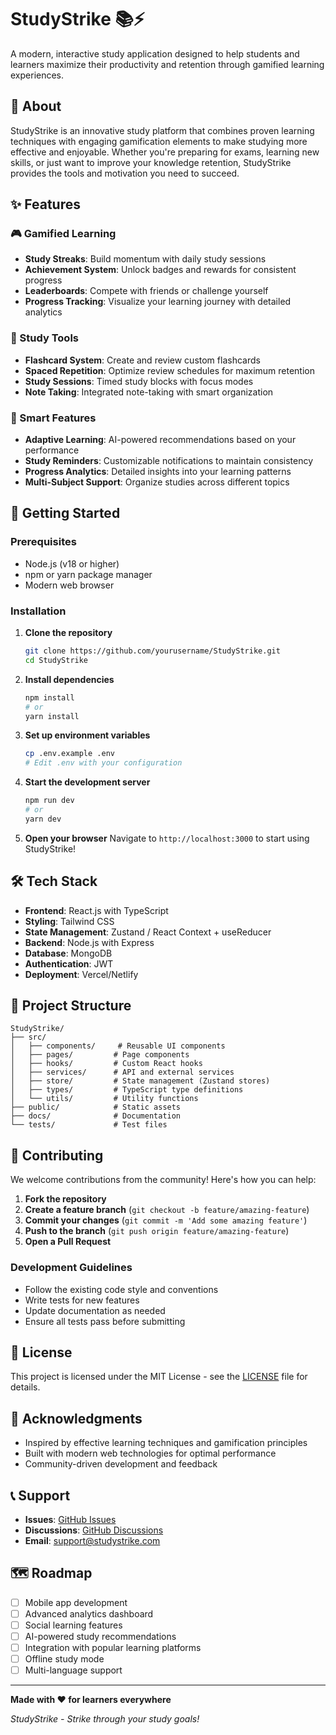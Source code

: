 # StudyStrike 📚⚡

A modern, interactive study application designed to help students and learners maximize their productivity and retention through gamified learning experiences.

## 🎯 About

StudyStrike is an innovative study platform that combines proven learning techniques with engaging gamification elements to make studying more effective and enjoyable. Whether you're preparing for exams, learning new skills, or just want to improve your knowledge retention, StudyStrike provides the tools and motivation you need to succeed.

## ✨ Features

### 🎮 Gamified Learning
- **Study Streaks**: Build momentum with daily study sessions
- **Achievement System**: Unlock badges and rewards for consistent progress
- **Leaderboards**: Compete with friends or challenge yourself
- **Progress Tracking**: Visualize your learning journey with detailed analytics

### 📖 Study Tools
- **Flashcard System**: Create and review custom flashcards
- **Spaced Repetition**: Optimize review schedules for maximum retention
- **Study Sessions**: Timed study blocks with focus modes
- **Note Taking**: Integrated note-taking with smart organization

### 🎯 Smart Features
- **Adaptive Learning**: AI-powered recommendations based on your performance
- **Study Reminders**: Customizable notifications to maintain consistency
- **Progress Analytics**: Detailed insights into your learning patterns
- **Multi-Subject Support**: Organize studies across different topics

## 🚀 Getting Started

### Prerequisites
- Node.js (v18 or higher)
- npm or yarn package manager
- Modern web browser

### Installation

1. **Clone the repository**
   ```bash
   git clone https://github.com/yourusername/StudyStrike.git
   cd StudyStrike
   ```

2. **Install dependencies**
   ```bash
   npm install
   # or
   yarn install
   ```

3. **Set up environment variables**
   ```bash
   cp .env.example .env
   # Edit .env with your configuration
   ```

4. **Start the development server**
   ```bash
   npm run dev
   # or
   yarn dev
   ```

5. **Open your browser**
   Navigate to `http://localhost:3000` to start using StudyStrike!

## 🛠️ Tech Stack

- **Frontend**: React.js with TypeScript
- **Styling**: Tailwind CSS
- **State Management**: Zustand / React Context + useReducer
- **Backend**: Node.js with Express
- **Database**: MongoDB
- **Authentication**: JWT
- **Deployment**: Vercel/Netlify

## 📁 Project Structure

```
StudyStrike/
├── src/
│   ├── components/     # Reusable UI components
│   ├── pages/         # Page components
│   ├── hooks/         # Custom React hooks
│   ├── services/      # API and external services
│   ├── store/         # State management (Zustand stores)
│   ├── types/         # TypeScript type definitions
│   └── utils/         # Utility functions
├── public/            # Static assets
├── docs/              # Documentation
└── tests/             # Test files
```

## 🤝 Contributing

We welcome contributions from the community! Here's how you can help:

1. **Fork the repository**
2. **Create a feature branch** (`git checkout -b feature/amazing-feature`)
3. **Commit your changes** (`git commit -m 'Add some amazing feature'`)
4. **Push to the branch** (`git push origin feature/amazing-feature`)
5. **Open a Pull Request**

### Development Guidelines
- Follow the existing code style and conventions
- Write tests for new features
- Update documentation as needed
- Ensure all tests pass before submitting

## 📝 License

This project is licensed under the MIT License - see the [LICENSE](LICENSE) file for details.

## 🙏 Acknowledgments

- Inspired by effective learning techniques and gamification principles
- Built with modern web technologies for optimal performance
- Community-driven development and feedback

## 📞 Support

- **Issues**: [GitHub Issues](https://github.com/yourusername/StudyStrike/issues)
- **Discussions**: [GitHub Discussions](https://github.com/yourusername/StudyStrike/discussions)
- **Email**: support@studystrike.com

## 🗺️ Roadmap

- [ ] Mobile app development
- [ ] Advanced analytics dashboard
- [ ] Social learning features
- [ ] AI-powered study recommendations
- [ ] Integration with popular learning platforms
- [ ] Offline study mode
- [ ] Multi-language support

---

**Made with ❤️ for learners everywhere**

*StudyStrike - Strike through your study goals!* 